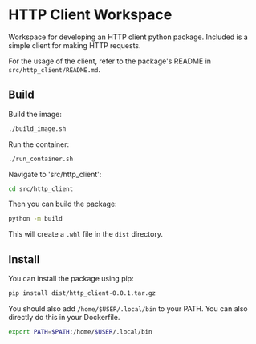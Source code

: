 # HTTP Client Workspace

Workspace for developing an HTTP client python package. 
Included is a simple client for making HTTP requests.

For the usage of the client, refer to the package's README in `src/http_client/README.md`.

## Build

Build the image:

```bash
./build_image.sh
```

Run the container:

```bash
./run_container.sh
```


Navigate to 'src/http_client':

```bash
cd src/http_client
```

Then you can build the package:

```bash
python -m build
```

This will create a `.whl` file in the `dist` directory.

## Install

You can install the package using pip:

```bash
pip install dist/http_client-0.0.1.tar.gz
```

You should also add `/home/$USER/.local/bin` to your PATH. You can also directly do this in your Dockerfile.
```bash
export PATH=$PATH:/home/$USER/.local/bin
```
